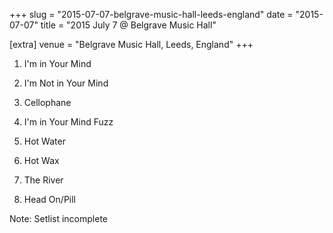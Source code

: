 +++
slug = "2015-07-07-belgrave-music-hall-leeds-england"
date = "2015-07-07"
title = "2015 July 7 @ Belgrave Music Hall"

[extra]
venue = "Belgrave Music Hall, Leeds, England"
+++

 1. I'm in Your Mind

 2. I'm Not in Your Mind

 3. Cellophane

 4. I'm in Your Mind Fuzz

 5. Hot Water

 6. Hot Wax

 7. The River

 8. Head On/Pill


Note: Setlist incomplete

